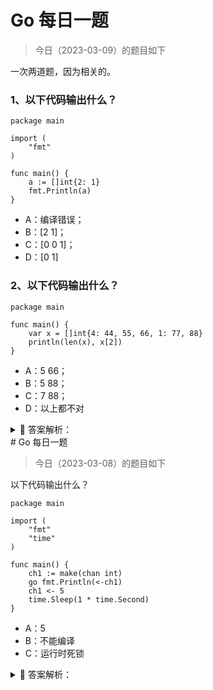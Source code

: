 # Go 每日一题

> 今日（2023-03-09）的题目如下

一次两道题，因为相关的。

### 1、以下代码输出什么？

```golang
package main

import (
    "fmt"
)

func main() {
    a := []int{2: 1}
    fmt.Println(a)
}
```

- A：编译错误；
- B：[2 1]；
- C：[0 0 1]；
- D：[0 1]

### 2、以下代码输出什么？

```golang
package main

func main() {
    var x = []int{4: 44, 55, 66, 1: 77, 88}
    println(len(x), x[2])
}
```

- A：5 66；
- B：5 88；
- C：7 88；
- D：以上都不对


<details>
<summary style="cursor: pointer">🔑 答案解析：</summary>
<div>

第 1 题是 Go 语言爱好者周刊[第 87](https://mp.weixin.qq.com/s/4HI78Yd1ENVFCWHCESlPBg)的题目。

正确答案是：**C**，正确率 52%。这道题相对简单，但依然有近一半的人答错了。

而第 2 题是周刊第 88 期的题目，正确答案也是 **C**，只有 25%。

这涉及到 array/slice 的一些相关知识。

### 01 数组和切片

关于两者，Go 语言规范中都有明确定义。

[数组](https://hao.studygolang.com/golang_spec.html#ruby-rb-rb-rp-rp-rt-array-types-rt-rp-rp-ruby)是这么说明的：

> 数组是单一类型元素的有序序列，该单一类型称为元素类型。元素的个数被称为数组长度，并且不能为负值。长度是数组类型的一部分；它必须为一个可以被 int 类型的值所代表的非负常量。

这里一个关键点就是，长度是数组的一部分，因此 [3]int 和 [4]int 是不同类型。

再看看[切片](https://hao.studygolang.com/golang_spec.html#ruby-rb-rb-rp-rp-rt-slice-types-rt-rp-rp-ruby)：

> 切片是针对一个底层数组的连续段的描述符，它提供了对该数组内有序序列元素的访问。切片类型表示其元素类型的数组的所有切片的集合。元素的数量被称为切片长度，且不能为负。未初始化的切片的值为 nil 。

从 EBNF 的表示可以看出区别：

```golang
ArrayType   = "[", ArrayLength, "]", ElementType .
SliceType = "[", "]", ElementType .
```

也就是说，长度不是切片类型的一部分，切片长度可变。

### 02 常见字面量初始化

我不打算讲解数组/切片初始化的各种情况，主要介绍常见的字面量初始化，以及和上面题目相关的部分。

通常我们会这么初始化一个数组：

```golang
var intSet = [6]int{2, 4, 6}
```

注意 `[]` 中的 6，它表示数组的长度。因为初始化时，我们只给定了 3 个数，因此后 3 个元素是 0：

```golang
[2 4 6 0 0 0]
```

注意和这种写法的区别：

```golang
var intSet = [...]int{2, 4, 6}
```

对于切片来说，一般这样初始化：

```golang
var intSlice = []int{2, 4, 6}

// 或基于 intSet 进行初始化
var intSlice = intSet[:]
```

当然，针对 Slice，更多时候是通过 make 创建，然后其他方式初始化，这里不展开了。

### 03 特殊的初始化

在 Go语言规范[「Composite literals」](https://hao.studygolang.com/golang_spec.html#ruby-rb-rb-rp-rp-rt-composite-literals-rt-rp-rp-ruby)部分对数组和切片的字面值初始化进行了规定，因为数组和切片类似，我们这里只说切片的情况。

先看组合字面值的 EBNF 表示：

```golang
CompositeLit  = LiteralType, LiteralValue .
LiteralType   = StructType | ArrayType | "[", "...", "]", ElementType |
                SliceType | MapType | TypeName .
LiteralValue  = "{", [ ElementList, [ "," ] ], "}" .
ElementList   = KeyedElement, { ",", KeyedElement } .
KeyedElement  = [ Key, ":" ], Element .
Key           = FieldName | Expression | LiteralValue .
FieldName     = identifier .
Element       = Expression | LiteralValue .
```

从上到下看，简单解释一下：

- 第 1 行，表示组合字面值由 LiteralType 和 LiteralValue 构成，其中 LiteralType 表示组合字面值的类型，LiteralValue 表示值；
- 第 2 行，解释 LiteralType，它可以是 `=` 后面的类型。允许的类型有：结构体、数组、切片、map 等，其中还可以是类似 `[…]int` 的形式；
- 第 4 行，解释 LiteralValue，它由一对 `{}` 包裹，其中包含可选的 ElementList；
- 第 5 行，解释 ElementList，它由若干 KeyedElement 组成；
- 第 6 行，解释 KeyedElement，这是该**篇题目的重点之处**。在 EBNF 中，`[]` 表示这部分是可选的，因此表示具体元素时，一般 Key 可以省略（map 不能省略），这就是通常数组和切片的初始化语法；

在这个之后，规范上给出了针对数组和切片字面值的应用规则：

1. 数组中的每个元素有一个关联的标记其位置的整数索引。
2. **带键的元素使用该键作为其索引**。这个键必须是可被类型 int 所表示的一个非负常量；而且如果其被赋予了类型的话则必须是整数类型。
3. **不带键的元素使用之前元素的索引加一**。如果第一个元素没有键，则其索引为零。

根据以上 3 点，我们很容易知道，在 `a := []int{2: 1}` 中，我们指定了第 3 个元素（注意索引是从 0 开始的）的值为 1，根据数组/切片的特性，自然存在第 1、2 个元素，没有指定值时，Go 会为其设置默认值。因此这个写法和下面的写法等价：

```golang
a := []int{0, 0, 1}
```

对于第 88 期的题目：

```golang
var x = []int{4: 44, 55, 66, 1: 77, 88}
```

指定了第 5 个元素（对应索引是 4），值是 44。根据上面规则的第三点，55、66 都**没有指定索引，因此它们的索引是前一个元素的索引加一**，即：

```
5: 55, 6: 66
```

下一个元素是 1: 77，为其指定了索引 1，因此它的下一元素 88 的索引就是 2 了，因此这个定义相当于如下的定义：

```golang
var x = []int{4: 44, 5: 55, 6: 66, 1: 77, 2: 88}
```

同样，因为数组/切片的特性，缺少的元素（索引 0 和 3）值是 0，而整个切片的长度是最大索引加一，即 7。

### 04 总结

别觉得这道题目恶心，实际中这么写代码可能也确实会被打（当然，第 87 题的写法还是很有可能的）。这里主要是希望大家多掌握一些规范、细节，我想不少人不清楚，原来数组（切片）也可以指定索引进行初始化。语言语法毕竟必须严谨，而这些都在 Go 语言规范里。

延伸思考：第 88 期的题目，如果改为这样结果又如何？

```golang
var x = []int{4: 44, 55, 66, 3: 77, 88}
```

欢迎大胆的留言说出你的答案！

答案解析来自：[https://polarisxu.studygolang.com/posts/go/action/weekly-question-88/](https://polarisxu.studygolang.com/posts/go/action/weekly-question-88/)。

---

### 3楼

<-ch1 先执行再 调起

运行时死锁

### 14楼

函数调用之前，实参就被求值好了。

因此这道题目 go fmt.Println(<-ch1) 语句中的 <-ch1 是在 main goroutine 中求值的。这相当于一个无缓冲的 chan，发送和接收操作都在一个 goroutine 中（main goroutine）进行，因此造成死锁。


### 31楼

C：运行时死锁 go func(){fmt.Println(<-ch1)}() 就对了


</div>
</details>
# Go 每日一题

> 今日（2023-03-08）的题目如下

以下代码输出什么？

```golang
package main

import (
    "fmt"
    "time"
)

func main() {
    ch1 := make(chan int)
    go fmt.Println(<-ch1)
    ch1 <- 5
    time.Sleep(1 * time.Second)
}
```

- A：5
- B：不能编译
- C：运行时死锁

<details>
<summary style="cursor: pointer">🔑 答案解析：</summary>
<div>

这是 [Go语言爱好者周刊第 78 期](https://mp.weixin.qq.com/s/kma8hvdLVPIkZnKw_MaSKg) 的一道题。当时正确率有点低，才 35%，可见不少人的基础还是不扎实。

此题如果改为这样：

```golang
package main

import (
	"fmt"
	"time"
)

func main() {
	ch1 := make(chan int)
  go func(){
    fmt.Println(<-ch1)
  }()
	ch1 <- 5
	time.Sleep(1 * time.Second)
}
```

结果就是 A 了。对比下你能知道原因了吧！

在 Go 语言规范中，关于 go 语句有这么一句描述：

> `GoStmt = "go" Expression .`
>
> The expression must be a function or method call; it cannot be parenthesized. Calls of built-in functions are restricted as for [expression statements](https://docs.studygolang.com/ref/spec#Expression_statements).
> 
> The function value and parameters are [evaluated as usual](https://docs.studygolang.com/ref/spec#Calls) in the calling goroutine, but unlike with a regular call, program execution does not wait for the invoked function to complete.

这里说明，go 语句后面的函数调用，其参数会先求值，这和普通的函数调用求值一样。在规范中[调用部分](https://docs.studygolang.com/ref/spec#Calls)是这样描述的：

> Given an expression `f` of function type `F`,
> 
> `f(a1, a2, … an)`
> calls f with arguments a1, a2, … an. Except for one special case, arguments must be single-valued expressions [assignable](https://docs.studygolang.com/ref/spec#Assignability) to the parameter types of F and are evaluated before the function is called.

大意思是说，函数调用之前，实参就被求值好了。

因此这道题目 `go fmt.Println(<-ch1)` 语句中的 `<-ch1` 是在 main goroutine 中求值的。这相当于一个无缓冲的 chan，发送和接收操作都在一个 goroutine 中（main goroutine）进行，因此造成死锁。

更进一步，大家可以通过汇编看看上面两种方式的不同。

此外，defer 语句也要注意。比如下面的做法是不对的：

```golang
defer recover()
```

而应该使用这样的方式：

```golang
defer func() {
  recover()
}()
```

答案解析来自：[https://polarisxu.studygolang.com/posts/go/action/weekly-question-78/](https://polarisxu.studygolang.com/posts/go/action/weekly-question-78/)。


所以，本题的答案是: C

```
fatal error: all goroutines are asleep - deadlock!

goroutine 1 [chan receive]:
main.main()
        /Users/robert/Dev/golang/golang_study/daily/2023/03/08/main.go:10 +0x3e
exit status 2
```

---

### 11楼

```golang
var x = []int{4: 44, 55, 66, 3: 77, 88}
```

即：

```golang
var x = []int{4:44, 5:55, 6:66, 3:77, 4:88}
```

编译不通：索引4重复了


</div>
</details>
